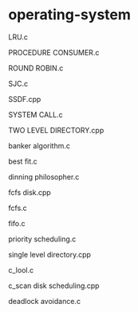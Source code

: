 # operating-system

LRU.c

PROCEDURE CONSUMER.c

ROUND ROBIN.c

SJC.c

SSDF.cpp

SYSTEM CALL.c

TWO LEVEL DIRECTORY.cpp

banker algorithm.c

best fit.c

dinning philosopher.c

fcfs disk.cpp

fcfs.c

fifo.c

priority scheduling.c

single level directory.cpp

c_lool.c

c_scan disk scheduling.cpp

deadlock avoidance.c
